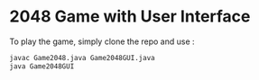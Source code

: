 # 2048 Game with User Interface

To play the game, simply clone the repo and use : 
```bash
javac Game2048.java Game2048GUI.java
java Game2048GUI
```
